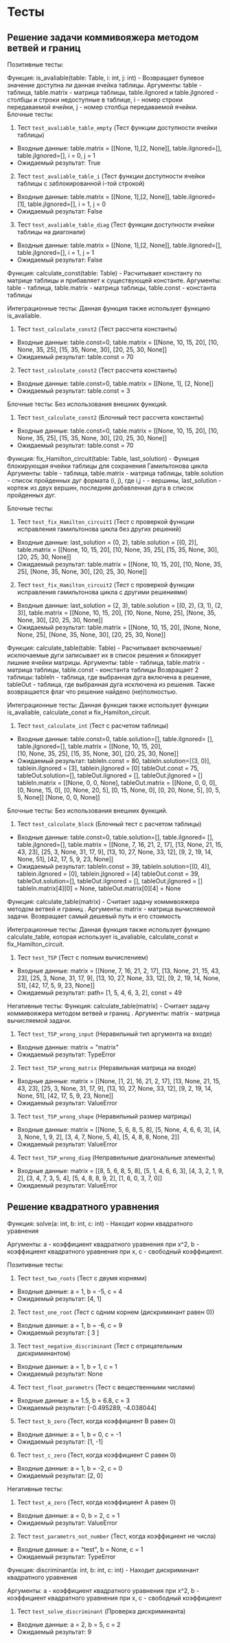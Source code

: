 # Тесты
## Решение задачи коммивояжера методом ветвей и границ
Позитивные тесты:

Функция: is_avaliable(table: Table, i: int, j: int) - Возвращает булевое значение доступна ли данная ячейка таблицы.
Аргументы: table - таблица, table.matrix - матрица таблицы, table.iIgnored и table.jIgnored - столбцы и строки недоступные в таблице, i - номер строки передаваемой ячейки, j - номер столбца передаваемой ячейки.
Блочные тесты:
1. Тест ```test_avaliable_table_empty``` (Тест функции доступности ячейки таблицы)
  - Входные данные: table.matrix = [[None, 1],[2, None]], table.iIgnored=[], table.jIgnored=[], i = 0, j = 1
  - Ожидаемый результат: True
    
2. Тест ```test_avaliable_table_i``` (Тест функции доступности ячейки таблицы c заблокированной i-той строкой)
  - Входные данные: table.matrix = [[None, 1],[2, None]], table.iIgnored=[1], table.jIgnored=[], i = 1, j = 0
  - Ожидаемый результат: False

3. Тест ```test_avaliable_table_diag``` (Тест функции доступности ячейки таблицы на диагонали)
  - Входные данные: table.matrix = [[None, 1],[2, None]], table.iIgnored=[], table.jIgnored=[], i = 1, j = 1
  - Ожидаемый результат: False


Функция: calculate_const(table: Table) - Расчитывает константу по матрице таблицы и прибавляет к существующей константе.
Аргументы: table - таблица, table.matrix - матрица таблицы, table.const - константа таблицы

Интеграционные тесты:
Данная функция также использует функцию is_avaliable.
1. Тест ```test_calculate_const2``` (Тест рассчета константы)
  - Входные данные: table.const=0, table.matrix = [[None, 10, 15, 20],
                                                   [10, None, 35, 25],
                                                   [15, 35, None, 30],
                                                   [20, 25, 30, None]]
  - Ожидаемый результат: table.const = 70

2. Тест ```test_calculate_const2``` (Тест рассчета константы)
  - Входные данные: table.const=0, table.matrix = [[None, 1],
                                                   [2, None]]
  - Ожидаемый результат: table.const = 3
    
Блочные тесты:
Без использования внешних функций.
1. Тест ```test_calculate_const2``` (Блочный тест рассчета константы)
  - Входные данные: table.const=0, table.matrix = [[None, 10, 15, 20],
                                                   [10, None, 35, 25],
                                                   [15, 35, None, 30],
                                                   [20, 25, 30, None]]
  - Ожидаемый результат: table.const = 70


Функция: fix_Hamilton_circuit(table: Table, last_solution) - Функция блокирующая ячейки таблицы для сохранения Гамильтонова цикла
Аргументы: table - таблица, table.matrix - матрица таблицы, table.solution - список пройденных дуг формата (i, j), где i,j - - вершины, last_solution - кортеж из двух вершин, последняя добавленная дуга в список пройденных дуг. 

Блочные тесты:
1. Тест ```test_fix_Hamilton_circuit1``` (Тест с проверкой функции исправления гамильтонова цикла без других решений)
  - Входные данные: last_solution = (0, 2), table.solution = [(0, 2)], table.matrix = [[None, 10, 15, 20],
                                                                                       [10, None, 35, 25],
                                                                                       [15, 35, None, 30],
                                                                                       [20, 25, 30, None]]
  - Ожидаемый результат: table.matrix = [[None, 10, 15, 20],
                                         [10, None, 35, 25],
                                         [None, 35, None, 30],
                                         [20, 25, 30, None]]

2. Тест ```test_fix_Hamilton_circuit2``` (Тест с проверкой функции исправления гамильтонова цикла с другими решениями)
  - Входные данные: last_solution = (2, 3), table.solution = [(0, 2), (3, 1), (2, 3)], table.matrix = [[None, 10, 15, 20],
                                                                                                       [10, None, None, 25],
                                                                                                       [None, 35, None, 30],
                                                                                                       [20, 25, 30, None]]
  - Ожидаемый результат: table.matrix = [[None, 10, 15, 20],
                                         [None, None, None, 25],
                                         [None, 35, None, 30],
                                         [20, 25, 30, None]]


Функция: calculate_table(table: Table) - Расчитывает включаемые/исключаемые дуги записывает их в список решения и блокирует лишние ячейки матрицы.
Аргументы: table - таблица, table.matrix - матрица таблицы, table.const - константа таблицы
Возвращает 2 таблицы: tableIn - таблица, где выбранная дуга включена в решение, tableOut - таблица, где выбранная дуга исключена из решения. Также возвращается флаг что решение найдено (не)полностью.

Интеграционные тесты:
Данная функция также использует функции is_avaliable, calculate_const и fix_Hamilton_circuit.
1. Тест ```test_calculate_int``` (Тест с расчетом таблицы)
  - Входные данные: table.const=0, table.solution=[], table.iIgnored= [], table.jIgnored=[], table.matrix = [[None, 10, 15, 20],  
                                                                                                              [10, None, 35, 25],
                                                                                                              [15, 35, None, 30],
                                                                                                              [20, 25, 30, None]] 
  - Ожидаемый результат: tableIn.const = 80, tableIn.solution=[(3, 0)], tablein.iIgnored = [3], tablein.jIgnored = [0]
    tableOut.const = 75, tableOut.solution=[], tableOut.iIgnored = [], tableOut.jIgnored = []
    tableIn.matrix = [[None, 0, 0, None],   tableOut.matrix = [[None, 0, 0, 0],
                      [0, None, 15, 0],                        [0, None, 20, 5],
                      [0, 15, None, 0],                        [0, 20, None, 5],
                      [0, 5, 5, None]]                         [None, 0, 0, None]]

Блочные тесты:
Без использования внешних функций.
1. Тест ```test_calculate_block``` (Блочный тест с расчетом таблицы)
  - Входные данные: table.const=0, table.solution=[], table.iIgnored= [], table.jIgnored=[], table.matrix = [[None, 7,  16,  21,   2,  17],
                                                                                                             [13, None, 21,  15,  43,  23],
                                                                                                             [25,   3, None, 31,  17,   9],
                                                                                                             [13,  10,  27, None, 33,  12],
                                                                                                             [9,    2,  19,  14, None, 51],
                                                                                                             [42,  17,   5,   9,  23, None]]
  - Ожидаемый результат: tableIn.const = 39, tableIn.solution=[(0, 4)], tablein.iIgnored = [0], tablein.jIgnored = [4]
    tableOut.const = 39, tableOut.solution=[], tableOut.iIgnored = [], tableOut.jIgnored = []
    tableIn.matrix[4][0] = None, tableOut.matrix[0][4] = None


Функция: calculate_table(matrix) - Считает задачу коммивояжера методом ветвей и границ .
Аргументы: matrix - матрица вычисляемой задачи.
Возвращает самый дешевый путь и его стоимость

Интеграционные тесты:
Данная функция также использует функцию calculate_table, которая использует is_avaliable, calculate_const и fix_Hamilton_circuit.
1. Тест ```test_TSP``` (Тест с полным вычислением)
  - Входные данные: matrix = [[None, 7,  16,  21,   2,  17],
                              [13, None, 21,  15,  43,  23],
                              [25,   3, None, 31,  17,   9],
                              [13,  10,  27, None, 33,  12],
                              [9,    2,  19,  14, None, 51],
                              [42,  17,   5,   9,  23, None]] 
  - Ожидаемый результат: path= [1, 5, 4, 6, 3, 2], const = 49

Негативные тесты:
Функция: calculate_table(matrix) - Считает задачу коммивояжера методом ветвей и границ .
Аргументы: matrix - матрица вычисляемой задачи.

1. Тест ```test_TSP_wrong_input``` (Неравильный тип аргумента на входе)
  - Входные данные: matrix = "matrix"
  - Ожидаемый результат: TypeError

2. Тест ```test_TSP_wrong_matrix``` (Неравильная матрица на входе)
  - Входные данные: matrix = [[None, [1, 2],  16,  21,   2,  17],
                              [13, None, 21,  15,  43,  23],
                              [25,   3, None, 31,  17,   9],
                              [13,  10,  27, None, 33,  12],
                              [9,    2,  19,  14, None, 51],
                              [42,  17,   5,   9,  23, None]] 
  - Ожидаемый результат: ValueError

3. Тест ```test_TSP_wrong_shape``` (Неравильный размер матрицы)
  - Входные данные: matrix = [[None, 5, 6, 8, 5, 8],
                              [5, None, 4, 6, 6, 3],
                              [4, 3, None, 1, 9, 2],
                              [3, 4, 7, None, 5, 4],
                              [5, 4, 8, 8, None, 2]]
  - Ожидаемый результат: ValueError

4. Тест ```test_TSP_wrong_diag``` (Неправильные диагональные элементы)
  - Входные данные: matrix = [[8, 5, 6, 8, 5, 8],
                              [5, 1, 4, 6, 6, 3],
                              [4, 3, 2, 1, 9, 2],
                              [3, 4, 7, 3, 5, 4],
                              [5, 4, 8, 8, 9, 2],
                              [1, 6, 0, 3, 7, 0]] 
  - Ожидаемый результат: ValueError
## Решение квадратного уравнения
Функция: solve(a: int, b: int, c: int) - Находит корни квадратного уравнения

Аргументы: a - коэффициент квадратного уравнения при x^2, b - коэффициент квадратного уравнения при x, c - свободный коэффициент.

Позитивные тесты:
 1. Тест ```test_two_roots``` (Тест с двумя корнями)
  - Входные данные: a = 1, b = -5, c = 4
  - Ожидаемый результат: [4, 1]
  
 2. Тест ```test_one_root``` (Тест с одним корнем (дискриминант равен 0))
  - Входные данные: a = 1, b = -6, c = 9
  - Ожидаемый результат: [ 3 ]

 3. Тест ```test_negative_discriminant``` (Тест с отрицательным дискриминантом)
  - Входные данные: a = 1, b = 1, c = 1
  - Ожидаемый результат: None

 4. Тест ```test_float_parametrs``` (Тест с вещественными числами)
  - Входные данные: a = 1.5, b = 6.8, c = 3
  - Ожидаемый результат: [-0.495289, -4.038044]

 5. Тест ```test_b_zero``` (Тест, когда коэффициент B равен 0)
  - Входные данные: a = 1, b = 0, c = -1
  - Ожидаемый результат: [1, -1]

 6. Тест ```test_c_zero``` (Тест, когда коэффициент C равен 0)
  - Входные данные: a = 1, b = -2, c = 0
  - Ожидаемый результат: [2, 0]
    
Негативные тесты:
 1. Тест ```test_a_zero``` (Тест, когда коэффициент A равен 0)
  - Входные данные: a = 0, b = 2, c = 1
  - Ожидаемый результат: ValueError

 2. Тест ```test_parametrs_not_number``` (Тест, когда коэффициент не числа)
  - Входные данные: a = "test", b = None, c = 1
  - Ожидаемый результат: TypeError
  
Функция: discriminant(a: int, b: int, c: int) - Находит дискриминант квадратного уравнения

Аргументы: a - коэффициент квадратного уравнения при x^2, b - коэффициент квадратного уравнения при x, c - свободный коэффициент

  1. Тест ```test_solve_discriminant``` (Проверка дискриминанта)
  - Входные данные: a = 2, b = 5, c = 2
  - Ожидаемый результат: 9
  
